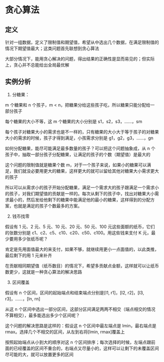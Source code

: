 # 贪心算法

## 定义

针对一组数据，定义了限制值和期望值，希望从中选出几个数据，在满足限制值的情况下期望值最大；这类问题首先联想到贪心算法

大部分情况下，能用贪心解决的问题，得出结果的正确性是显而易见的；但实际上，贪心并不总能给出全局最优解

## 实例分析

1. 分糖果：

m 个糖果和 n 个孩子，m < n，把糖果分给这些孩子吃，所以糖果只能分配给一部分孩子

每个糖果的大小不等，这 m 个糖果的大小分别是 s1，s2，s3，……，sm

每个孩子对糖果大小的需求也是不一样的，只有糖果的大小大于等于孩子的对糖果大小的需求的时候，孩子才得到满足，小孩需求分别是 g1，g2，g3，……，gn

如何分配糖果，能尽可能满足最多数量的孩子？可以把这个问题抽象成，从 n 个孩子中，抽取一部分孩子分配糖果，让满足的孩子的个数（期望值）是最大的

这个问题的限制值就是糖果个数 m，对于一个孩子来说，如果小的糖果可以满足，我们就没必要用更大的糖果，这样更大的就可以留给其他对糖果大小需求更大的孩子

所以可以从需求小的孩子开始分配糖果，满足一个需求大的孩子跟满足一个需求小的孩子，对我们期望值的贡献是一样的。每次从剩下的孩子中，找出对糖果大小需求最小的，然后发给他剩下的糖果中能满足他的最小的糖果，这样得到的分配方案，也就是满足的孩子个数最多的方案。


2. 钱币找零

假设有 1 元、2 元、5 元、10 元、20 元、50 元、100 元这些面额的纸币，它们的张数分别是 c1、c2、c5、c10、c20、c50、c100。用这些钱来支付 K 元，最少要用多少张纸币呢？

肯定是先用面值最大的来支付，如果不够，就继续用更小一点面值的，以此类推，最后剩下的用 1 元来补齐

在贡献相同期望值（纸币数目）的情况下，希望多贡献点金额，这样就可以让纸币数更少，这就是一种贪心算法的解决思路

3. 区间覆盖

假设有 n 个区间，区间的起始端点和结束端点分别是[l1, r1]，[l2, r2]，[l3, r3]，……，[ln, rn]

从这 n 个区间中选出一部分区间，这部分区间满足两两不相交（端点相交的情况不算相交），最多能选出多少个区间呢？     

这个问题的解决思路是这样的：假设这 n 个区间中最左端点是 lmin，最右端点是 rmax。选择几个不相交的区间，从左到右将[lmin, rmax]覆盖上

按照起始端点从小到大的顺序对这 n 个区间排序；每次选择的时候，左端点跟前面的已经覆盖的区间不重合的，右端点又尽量小的，这样可以让剩下的未覆盖区间尽可能的大，就可以放置更多的区间





